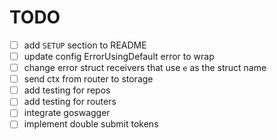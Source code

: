 # TODO
- [ ] add `SETUP` section to README
- [ ] update config ErrorUsingDefault error to wrap
- [ ] change error struct receivers that use `e` as the struct name
- [ ] send ctx from router to storage
- [ ] add testing for repos
- [ ] add testing for routers
- [ ] integrate goswagger
- [ ] implement double submit tokens
